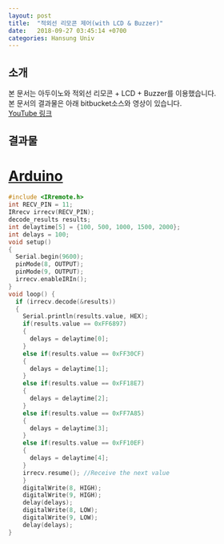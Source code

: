```yaml
---
layout: post
title:  "적외선 리모콘 제어(with LCD & Buzzer)"
date:   2018-09-27 03:45:14 +0700
categories: Hansung Univ
---
```

## 소개
본 문서는 아두이노와 적외선 리모콘 + LCD + Buzzer를 이용했습니다.<br>
본 문서의 결과물은 아래 bitbucket소스와 영상이 있습니다.<br>
<a href="https://www.youtube.com/watch?v=TiXfGVc6lWE">YouTube 링크</a><br>

## 결과물
# <a href="https://bitbucket.org/hong9802/opensourcehw/src/master/IRwithLCDandBuzzer/IRwithLCDandBuzzer.ino">Arduino</a>
```C
#include <IRremote.h>
int RECV_PIN = 11;
IRrecv irrecv(RECV_PIN);
decode_results results;
int delaytime[5] = {100, 500, 1000, 1500, 2000};
int delays = 100;
void setup()
{
  Serial.begin(9600);
  pinMode(8, OUTPUT);
  pinMode(9, OUTPUT);
  irrecv.enableIRIn();
}
void loop() {
  if (irrecv.decode(&results)) 
  {
    Serial.println(results.value, HEX);
    if(results.value == 0xFF6897)
    {
      delays = delaytime[0];
    }
    else if(results.value == 0xFF30CF)
    {
      delays = delaytime[1];
    }
    else if(results.value == 0xFF18E7)
    {
      delays = delaytime[2];
    }
    else if(results.value == 0xFF7A85)
    {
      delays = delaytime[3];
    }
    else if(results.value == 0xFF10EF)
    {
      delays = delaytime[4];
    }
    irrecv.resume(); //Receive the next value
    }
    digitalWrite(8, HIGH);
    digitalWrite(9, HIGH);
    delay(delays);
    digitalWrite(8, LOW);
    digitalWrite(9, LOW);
    delay(delays);
}
```